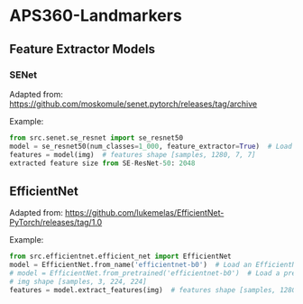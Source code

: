 # APS360-Landmarkers

## Feature Extractor Models
### SENet
Adapted from: https://github.com/moskomule/senet.pytorch/releases/tag/archive

Example: 
```python
from src.senet.se_resnet import se_resnet50
model = se_resnet50(num_classes=1_000, feature_extractor=True)  # Load a SE_ResNet50 model as feature extractor
features = model(img)  # features shape [samples, 1280, 7, 7]
extracted feature size from SE-ResNet-50: 2048
```

## EfficientNet
Adapted from: https://github.com/lukemelas/EfficientNet-PyTorch/releases/tag/1.0

Example:
```python
from src.efficientnet.efficient_net import EfficientNet
model = EfficientNet.from_name('efficientnet-b0')  # Load an EfficientNet model
# model = EfficientNet.from_pretrained('efficientnet-b0')  # Load a pretrained EfficientNet model
# img shape [samples, 3, 224, 224]
features = model.extract_features(img)  # features shape [samples, 1280, 7, 7]
```